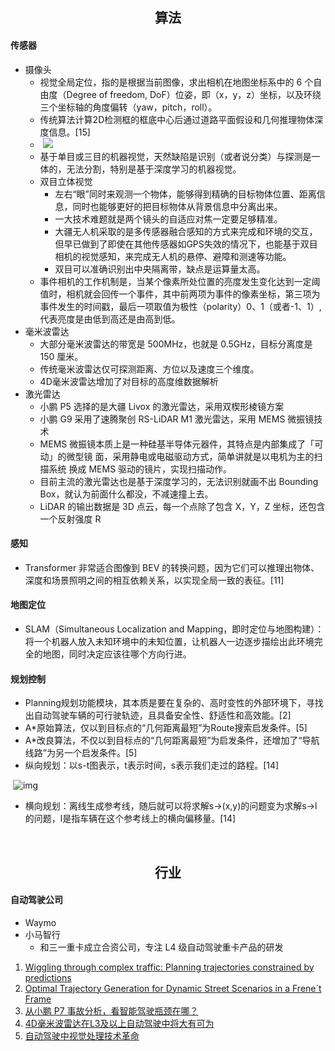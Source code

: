  

## <center>算法</center>

#### 传感器

- 摄像头
  - 视觉全局定位，指的是根据当前图像，求出相机在地图坐标系中的 6 个自由度（Degree of freedom, DoF）位姿，即（x，y，z）坐标，以及环绕三个坐标轴的角度偏转（yaw，pitch，roll）。
  - 传统算法计算2D检测框的框底中心后通过道路平面假设和几何推理物体深度信息。[15]
  - ​                 ![](http://zhouzm.cn/DailyNotes/assets/images/%E8%87%AA%E5%8A%A8%E9%A9%BE%E9%A9%B6-220808-2.jpeg)
  - 基于单目或三目的机器视觉，天然缺陷是识别（或者说分类）与探测是一体的，无法分割，特别是基于深度学习的机器视觉。
  - 双目立体视觉
    - 左右“眼”同时来观测一个物体，能够得到精确的目标物体位置、距离信息，同时也能够更好的把目标物体从背景信息中分离出来。
    - 一大技术难题就是两个镜头的自适应对焦一定要足够精准。
    - 大疆无人机采取的是多传感器融合感知的方式来完成和环境的交互，但早已做到了即使在其他传感器如GPS失效的情况下，也能基于双目相机的视觉感知，来完成无人机的悬停、避障和测速等功能。
    - 双目可以准确识别出中央隔离带，缺点是运算量太高。
  - 事件相机的工作机制是，当某个像素所处位置的亮度发生变化达到一定阈值时，相机就会回传一个事件，其中前两项为事件的像素坐标，第三项为事件发生的时间戳，最后一项取值为极性（polarity）0、1（或者-1、1）,代表亮度是由低到高还是由高到低。
- 毫米波雷达
  - 大部分毫米波雷达的带宽是 500MHz，也就是 0.5GHz，目标分离度是 150 厘米。
  - 传统毫米波雷达仅可探测距离、方位以及速度三个维度。
  - 4D毫米波雷达增加了对目标的高度维数据解析
- 激光雷达
  - 小鹏 P5 选择的是大疆 Livox 的激光雷达，采用双楔形棱镜方案
  - 小鹏 G9 采用了速腾聚创 RS-LiDAR M1 激光雷达，采用 MEMS 微振镜技术
  - MEMS 微振镜本质上是一种硅基半导体元器件，其特点是内部集成了「可动」的微型镜 面，采用静电或电磁驱动方式，简单讲就是以电机为主的扫描系统 换成 MEMS 驱动的镜片，实现扫描动作。
  - 目前主流的激光雷达也是基于深度学习的，无法识别就画不出 Bounding Box，就认为前面什么都没，不减速撞上去。
  - LiDAR 的输出数据是 3D 点云，每一个点除了包含 X，Y，Z 坐标，还包含一个反射强度 R

#### 感知

- Transformer 非常适合图像到 BEV 的转换问题，因为它们可以推理出物体、深度和场景照明之间的相互依赖关系，以实现全局一致的表征。[11]

#### 地图定位

* SLAM（Simultaneous Localization and Mapping，即时定位与地图构建）：将一个机器人放入未知环境中的未知位置，让机器人一边逐步描绘出此环境完全的地图，同时决定应该往哪个方向行进。



#### 规划控制

- Planning规划功能模块，其本质是要在复杂的、高时变性的外部环境下，寻找出自动驾驶车辆的可行驶轨迹，且具备安全性、舒适性和高效能。[2]
- A*原始算法，仅以到目标点的“几何距离最短”为Route搜索启发条件。[5]   
- A*改良算法，不仅以到目标点的“几何距离最短”为启发条件，还增加了“导航线路”为另一个启发条件。[5]
- 纵向规划：以s-t图表示，t表示时间，s表示我们走过的路程。[14]

​                 ![img](http://zhouzm.cn/DailyNotes/assets/images/%E8%87%AA%E5%8A%A8%E9%A9%BE%E9%A9%B6-ST%E5%9B%BE.webp)        

- 横向规划：离线生成参考线，随后就可以将求解s→(x,y)的问题变为求解s→l的问题，l是指车辆在这个参考线上的横向偏移量。[14]

​            



## <center>行业</center>

#### 自动驾驶公司

*  Waymo
* 小马智行
  * 和三一重卡成立合资公司，专注 L4 级自动驾驶重卡产品的研发



1. [Wiggling through complex traffic: Planning trajectories constrained by predictions](https://www.kimpeter.de/wp-content/uploads/2018/09/16-ivschlechtriemen.pdf)
2. [Optimal Trajectory Generation for Dynamic Street Scenarios in a
   Frene´t Frame](https://www.researchgate.net/profile/Moritz-Werling/publication/224156269_Optimal_Trajectory_Generation_for_Dynamic_Street_Scenarios_in_a_Frenet_Frame/links/54f749df0cf210398e9277af/Optimal-Trajectory-Generation-for-Dynamic-Street-Scenarios-in-a-Frenet-Frame.pdf)
3. [从小鹏 P7 事故分析，看智能驾驶瓶颈在哪？](https://mp.weixin.qq.com/s/kcpPOIUXs-1W6C2NkQ3FFA)
4. [4D毫米波雷达在L3及以上自动驾驶中将大有可为](https://www.smartautoclub.com/p/5130/)
5. [自动驾驶中视觉处理技术革命](https://mp.weixin.qq.com/s/UI4vO15EafOlBrALUE0fiw)

